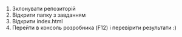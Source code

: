 1. Зклонувати репозиторій
2. Відкрити папку з завданням
3. Відкрити index.html
4. Перейти в консоль розробника (F12) і перевірити результати :) 
